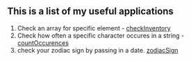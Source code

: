 ## This is a list of my useful applications
1. Check an array for specific element - [checkInventory](https://github.com/mariusErpenbach/Tools/blob/master/apps/checkInventory.js)
2. Check how often a specific character occures in a string - [countOccurences](https://github.com/mariusErpenbach/Tools/blob/master/apps/countOccurences.js)
3. check your zodiac sign by passing in a date. [zodiacSign](https://github.com/mariusErpenbach/Tools/blob/master/apps/zodiacSign.js)


